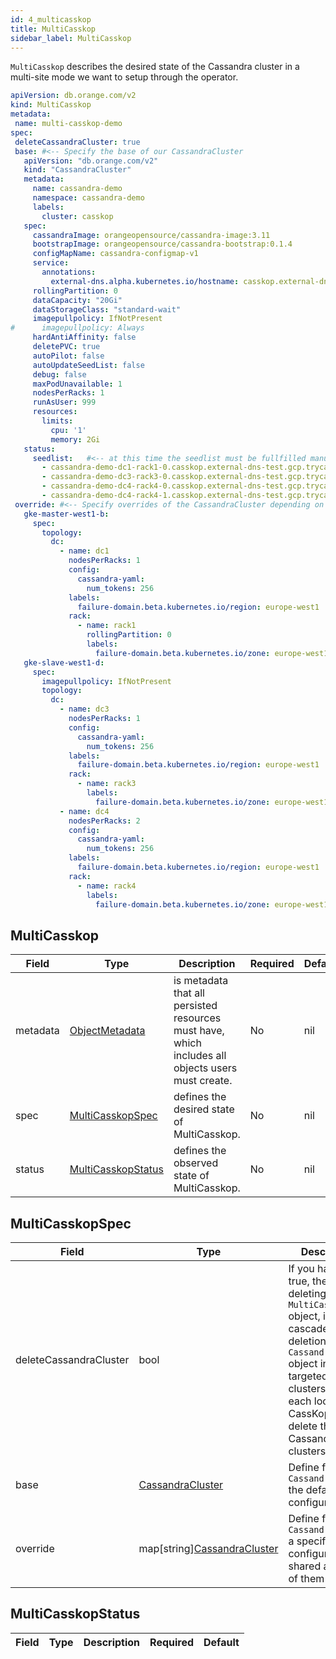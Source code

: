 ```yaml
---
id: 4_multicasskop
title: MultiCasskop
sidebar_label: MultiCasskop
---
```


`MultiCasskop` describes the desired state of the Cassandra cluster in a multi-site mode we want to setup through the operator.
 
 ```yaml
apiVersion: db.orange.com/v2
kind: MultiCasskop
metadata:
  name: multi-casskop-demo
spec:
  deleteCassandraCluster: true
  base: #<-- Specify the base of our CassandraCluster
    apiVersion: "db.orange.com/v2"
    kind: "CassandraCluster"
    metadata:
      name: cassandra-demo
      namespace: cassandra-demo
      labels:
        cluster: casskop
    spec:
      cassandraImage: orangeopensource/cassandra-image:3.11
      bootstrapImage: orangeopensource/cassandra-bootstrap:0.1.4
      configMapName: cassandra-configmap-v1
      service:
        annotations:
          external-dns.alpha.kubernetes.io/hostname: casskop.external-dns-test.gcp.trycatchlearn.fr.
      rollingPartition: 0
      dataCapacity: "20Gi"
      dataStorageClass: "standard-wait"
      imagepullpolicy: IfNotPresent
#      imagepullpolicy: Always
      hardAntiAffinity: false
      deletePVC: true
      autoPilot: false
      autoUpdateSeedList: false
      debug: false
      maxPodUnavailable: 1
      nodesPerRacks: 1
      runAsUser: 999
      resources:
        limits:
          cpu: '1'
          memory: 2Gi
    status:
      seedlist:   #<-- at this time the seedlist must be fullfilled manually with known predictive name of pods
        - cassandra-demo-dc1-rack1-0.casskop.external-dns-test.gcp.trycatchlearn.fr
        - cassandra-demo-dc3-rack3-0.casskop.external-dns-test.gcp.trycatchlearn.fr
        - cassandra-demo-dc4-rack4-0.casskop.external-dns-test.gcp.trycatchlearn.fr
        - cassandra-demo-dc4-rack4-1.casskop.external-dns-test.gcp.trycatchlearn.fr
  override: #<-- Specify overrides of the CassandraCluster depending on the target kubernetes cluster
    gke-master-west1-b:
      spec:
        topology:
          dc:
            - name: dc1
              nodesPerRacks: 1
              config:
                cassandra-yaml:
                  num_tokens: 256
              labels:
                failure-domain.beta.kubernetes.io/region: europe-west1
              rack:
                - name: rack1
                  rollingPartition: 0
                  labels:
                    failure-domain.beta.kubernetes.io/zone: europe-west1-b
    gke-slave-west1-d:
      spec:
        imagepullpolicy: IfNotPresent
        topology:
          dc:
            - name: dc3
              nodesPerRacks: 1
              config:
                cassandra-yaml:
                  num_tokens: 256
              labels:
                failure-domain.beta.kubernetes.io/region: europe-west1
              rack:
                - name: rack3
                  labels:
                    failure-domain.beta.kubernetes.io/zone: europe-west1-d
            - name: dc4
              nodesPerRacks: 2
              config:
                cassandra-yaml:
                  num_tokens: 256
              labels:
                failure-domain.beta.kubernetes.io/region: europe-west1
              rack:
                - name: rack4
                  labels:
                    failure-domain.beta.kubernetes.io/zone: europe-west1-d
 ```

## MultiCasskop

|Field|Type|Description|Required|Default|
|-----|----|-----------|--------|--------|
|metadata|[ObjectMetadata](https://godoc.org/k8s.io/apimachinery/pkg/apis/meta/v1#ObjectMeta)|is metadata that all persisted resources must have, which includes all objects users must create.|No|nil|
|spec|[MultiCasskopSpec](#multicasskopspec)|defines the desired state of MultiCasskop.|No|nil|
|status|[MultiCasskopStatus](#multicasskopstatus)|defines the observed state of MultiCasskop.|No|nil|

## MultiCasskopSpec

|Field|Type|Description|Required|Default|
|-----|----|-----------|--------|--------|
|deleteCassandraCluster|bool|If you have set to true, then when deleting the `MultiCassKop` object, it will cascade the deletion of the `CassandraCluster` object in the targeted k8s clusters. Then each local CassKop will delete their Cassandra clusters.|Yes|true|
|base|[CassandraCluster](/casskop/docs/6_references/1_cassandra_cluster#cassandracluster)|Define for all `CassandraCluster` the default configuration|Yes| - |
|override|map\[string\][CassandraCluster](/casskop/docs/6_references/1_cassandra_cluster#cassandracluster)|Define for each `CassandraCluster` a specific configuration not shared across all of them| Yes | -  |

## MultiCasskopStatus

|Field|Type|Description|Required|Default|
|-----|----|-----------|--------|--------|